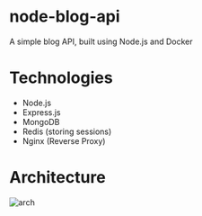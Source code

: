 # node-blog-api
A simple blog API, built using Node.js and Docker 

# Technologies
- Node.js
- Express.js
- MongoDB
- Redis (storing sessions)
- Nginx (Reverse Proxy)

# Architecture
![arch](https://user-images.githubusercontent.com/74574779/146087786-2da1394f-bf1c-412b-8edd-75ee8d711f75.png)
